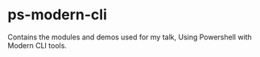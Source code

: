 # ps-modern-cli

Contains the modules and demos used for my talk, Using Powershell with Modern CLI tools.
